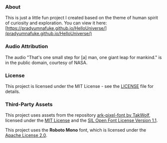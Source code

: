 ### About

This is just a little fun project I created based on the theme of human spirit of curiosity and exploration.
You can view it here:
[https://pradyumnafuke.github.io/HelloUniverse/](pradyumnafuke.github.io/HelloUniverse/)

### Audio Attribution

The audio "That's one small step for [a] man, one giant leap for mankind." is in the public domain, courtesy of NASA.

### License

This project is licensed under the MIT License - see the [LICENSE](./LICENSE) file for details.

### Third-Party Assets

This project uses assets from the repository [ark-pixel-font by TakWolf](https://github.com/TakWolf/ark-pixel-font), licensed under the [MIT License](https://github.com/TakWolf/ark-pixel-font/blob/master/LICENSE-MIT) and the [SIL Open Font License Version 1.1](https://github.com/TakWolf/ark-pixel-font/blob/master/LICENSE-OFL).

This project uses the **Roboto Mono** font, which is licensed under the [Apache License 2.0](https://www.apache.org/licenses/LICENSE-2.0).
